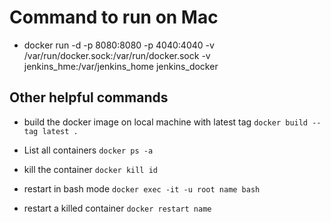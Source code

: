 # Command to run on Mac

* docker run -d -p 8080:8080 -p 4040:4040 -v /var/run/docker.sock:/var/run/docker.sock -v jenkins_hme:/var/jenkins_home jenkins_docker

## Other helpful commands

* build the docker image on local machine with latest tag `docker build --tag latest .`

* List all containers `docker ps -a`

* kill the container `docker kill id`

* restart in bash mode `docker exec -it -u root name bash`

* restart a killed container `docker restart name`
